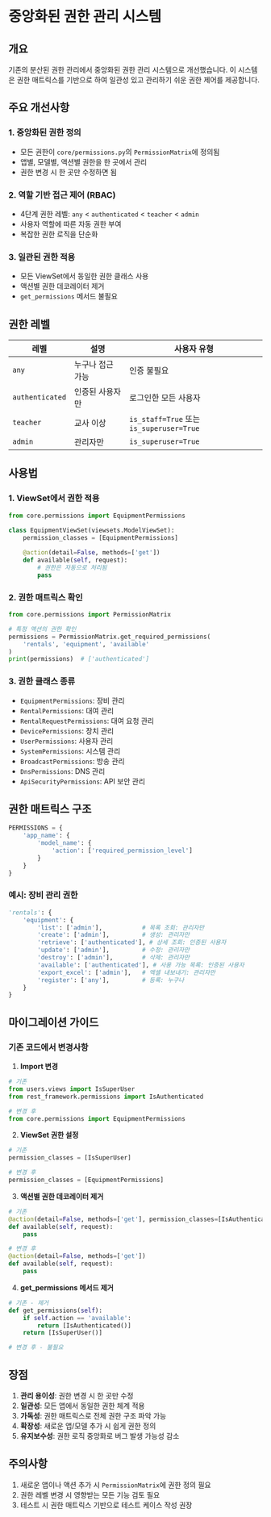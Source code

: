 # 중앙화된 권한 관리 시스템

## 개요

기존의 분산된 권한 관리에서 중앙화된 권한 관리 시스템으로 개선했습니다. 이 시스템은 권한 매트릭스를 기반으로 하여 일관성 있고 관리하기 쉬운 권한 제어를 제공합니다.

## 주요 개선사항

### 1. 중앙화된 권한 정의
- 모든 권한이 `core/permissions.py`의 `PermissionMatrix`에 정의됨
- 앱별, 모델별, 액션별 권한을 한 곳에서 관리
- 권한 변경 시 한 곳만 수정하면 됨

### 2. 역할 기반 접근 제어 (RBAC)
- 4단계 권한 레벨: `any` < `authenticated` < `teacher` < `admin`
- 사용자 역할에 따른 자동 권한 부여
- 복잡한 권한 로직을 단순화

### 3. 일관된 권한 적용
- 모든 ViewSet에서 동일한 권한 클래스 사용
- 액션별 권한 데코레이터 제거
- `get_permissions` 메서드 불필요

## 권한 레벨

| 레벨 | 설명 | 사용자 유형 |
|------|------|-------------|
| `any` | 누구나 접근 가능 | 인증 불필요 |
| `authenticated` | 인증된 사용자만 | 로그인한 모든 사용자 |
| `teacher` | 교사 이상 | `is_staff=True` 또는 `is_superuser=True` |
| `admin` | 관리자만 | `is_superuser=True` |

## 사용법

### 1. ViewSet에서 권한 적용

```python
from core.permissions import EquipmentPermissions

class EquipmentViewSet(viewsets.ModelViewSet):
    permission_classes = [EquipmentPermissions]
    
    @action(detail=False, methods=['get'])
    def available(self, request):
        # 권한은 자동으로 처리됨
        pass
```

### 2. 권한 매트릭스 확인

```python
from core.permissions import PermissionMatrix

# 특정 액션의 권한 확인
permissions = PermissionMatrix.get_required_permissions(
    'rentals', 'equipment', 'available'
)
print(permissions)  # ['authenticated']
```

### 3. 권한 클래스 종류

- `EquipmentPermissions`: 장비 관리
- `RentalPermissions`: 대여 관리
- `RentalRequestPermissions`: 대여 요청 관리
- `DevicePermissions`: 장치 관리
- `UserPermissions`: 사용자 관리
- `SystemPermissions`: 시스템 관리
- `BroadcastPermissions`: 방송 관리
- `DnsPermissions`: DNS 관리
- `ApiSecurityPermissions`: API 보안 관리

## 권한 매트릭스 구조

```python
PERMISSIONS = {
    'app_name': {
        'model_name': {
            'action': ['required_permission_level']
        }
    }
}
```

### 예시: 장비 관리 권한

```python
'rentals': {
    'equipment': {
        'list': ['admin'],           # 목록 조회: 관리자만
        'create': ['admin'],         # 생성: 관리자만
        'retrieve': ['authenticated'], # 상세 조회: 인증된 사용자
        'update': ['admin'],         # 수정: 관리자만
        'destroy': ['admin'],        # 삭제: 관리자만
        'available': ['authenticated'], # 사용 가능 목록: 인증된 사용자
        'export_excel': ['admin'],   # 엑셀 내보내기: 관리자만
        'register': ['any'],         # 등록: 누구나
    }
}
```

## 마이그레이션 가이드

### 기존 코드에서 변경사항

1. **Import 변경**
```python
# 기존
from users.views import IsSuperUser
from rest_framework.permissions import IsAuthenticated

# 변경 후
from core.permissions import EquipmentPermissions
```

2. **ViewSet 권한 설정**
```python
# 기존
permission_classes = [IsSuperUser]

# 변경 후
permission_classes = [EquipmentPermissions]
```

3. **액션별 권한 데코레이터 제거**
```python
# 기존
@action(detail=False, methods=['get'], permission_classes=[IsAuthenticated])
def available(self, request):
    pass

# 변경 후
@action(detail=False, methods=['get'])
def available(self, request):
    pass
```

4. **get_permissions 메서드 제거**
```python
# 기존 - 제거
def get_permissions(self):
    if self.action == 'available':
        return [IsAuthenticated()]
    return [IsSuperUser()]

# 변경 후 - 불필요
```

## 장점

1. **관리 용이성**: 권한 변경 시 한 곳만 수정
2. **일관성**: 모든 앱에서 동일한 권한 체계 적용
3. **가독성**: 권한 매트릭스로 전체 권한 구조 파악 가능
4. **확장성**: 새로운 앱/모델 추가 시 쉽게 권한 정의
5. **유지보수성**: 권한 로직 중앙화로 버그 발생 가능성 감소

## 주의사항

1. 새로운 앱이나 액션 추가 시 `PermissionMatrix`에 권한 정의 필요
2. 권한 레벨 변경 시 영향받는 모든 기능 검토 필요
3. 테스트 시 권한 매트릭스 기반으로 테스트 케이스 작성 권장 